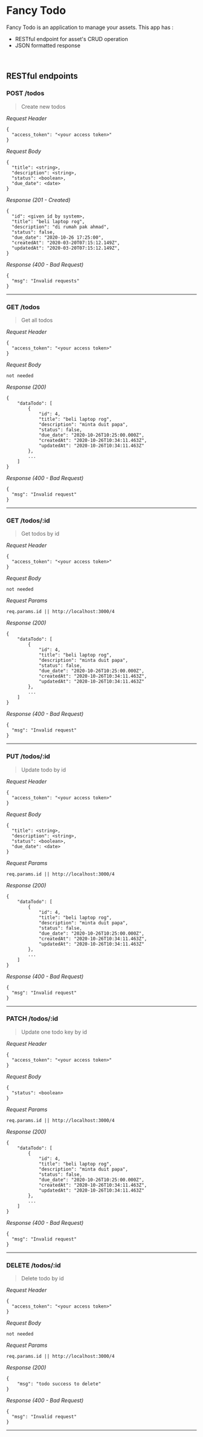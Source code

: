 # Fancy Todo
Fancy Todo is an application to manage your assets. This app has :
* RESTful endpoint for asset's CRUD operation
* JSON formatted response

&nbsp;

## RESTful endpoints

### POST /todos

> Create new todos

_Request Header_
```
{
  "access_token": "<your access token>"
}
```

_Request Body_
```
{
  "title": <string>,
  "description": <string>,
  "status": <boolean>,
  "due_date": <date>
}
```

_Response (201 - Created)_
```
{
  "id": <given id by system>,
  "title": "beli laptop rog",
  "description": "di rumah pak ahmad",
  "status": false,
  "due_date": "2020-10-26 17:25:00",
  "createdAt": "2020-03-20T07:15:12.149Z",
  "updatedAt": "2020-03-20T07:15:12.149Z",
}
```

_Response (400 - Bad Request)_
```
{
  "msg": "Invalid requests"
}
```
---

### GET /todos

> Get all todos

_Request Header_
```
{
  "access_token": "<your access token>"
}
```

_Request Body_
```
not needed
```

_Response (200)_
```
{
    "dataTodo": [
        {
            "id": 4,
            "title": "beli laptop rog",
            "description": "minta duit papa",
            "status": false,
            "due_date": "2020-10-26T10:25:00.000Z",
            "createdAt": "2020-10-26T10:34:11.463Z",
            "updatedAt": "2020-10-26T10:34:11.463Z"
        },
        ...
    ]
}
```

_Response (400 - Bad Request)_
```
{
  "msg": "Invalid request"
}
```
---

### GET /todos/:id

> Get todos by id

_Request Header_
```
{
  "access_token": "<your access token>"
}
```

_Request Body_
```
not needed
```

_Request Params_
```
req.params.id || http://localhost:3000/4
```

_Response (200)_
```
{
    "dataTodo": [
        {
            "id": 4,
            "title": "beli laptop rog",
            "description": "minta duit papa",
            "status": false,
            "due_date": "2020-10-26T10:25:00.000Z",
            "createdAt": "2020-10-26T10:34:11.463Z",
            "updatedAt": "2020-10-26T10:34:11.463Z"
        },
        ...
    ]
}
```

_Response (400 - Bad Request)_
```
{
  "msg": "Invalid request"
}
```
---

### PUT /todos/:id

> Update todo by id

_Request Header_
```
{
  "access_token": "<your access token>"
}
```

_Request Body_
```
{
  "title": <string>,
  "description": <string>,
  "status": <boolean>,
  "due_date": <date>
}
```

_Request Params_
```
req.params.id || http://localhost:3000/4
```

_Response (200)_
```
{
    "dataTodo": [
        {
            "id": 4,
            "title": "beli laptop rog",
            "description": "minta duit papa",
            "status": false,
            "due_date": "2020-10-26T10:25:00.000Z",
            "createdAt": "2020-10-26T10:34:11.463Z",
            "updatedAt": "2020-10-26T10:34:11.463Z"
        },
        ...
    ]
}
```

_Response (400 - Bad Request)_
```
{
  "msg": "Invalid request"
}
```
---

### PATCH /todos/:id

> Update one todo key by id

_Request Header_
```
{
  "access_token": "<your access token>"
}
```

_Request Body_
```
{
  "status": <boolean>
}
```

_Request Params_
```
req.params.id || http://localhost:3000/4
```

_Response (200)_
```
{
    "dataTodo": [
        {
            "id": 4,
            "title": "beli laptop rog",
            "description": "minta duit papa",
            "status": false,
            "due_date": "2020-10-26T10:25:00.000Z",
            "createdAt": "2020-10-26T10:34:11.463Z",
            "updatedAt": "2020-10-26T10:34:11.463Z"
        },
        ...
    ]
}
```

_Response (400 - Bad Request)_
```
{
  "msg": "Invalid request"
}
```
---

### DELETE /todos/:id

> Delete todo by id

_Request Header_
```
{
  "access_token": "<your access token>"
}
```

_Request Body_
```
not needed
```

_Request Params_
```
req.params.id || http://localhost:3000/4
```

_Response (200)_
```
{
    "msg": "todo success to delete"
}
```

_Response (400 - Bad Request)_
```
{
  "msg": "Invalid request"
}
```
---